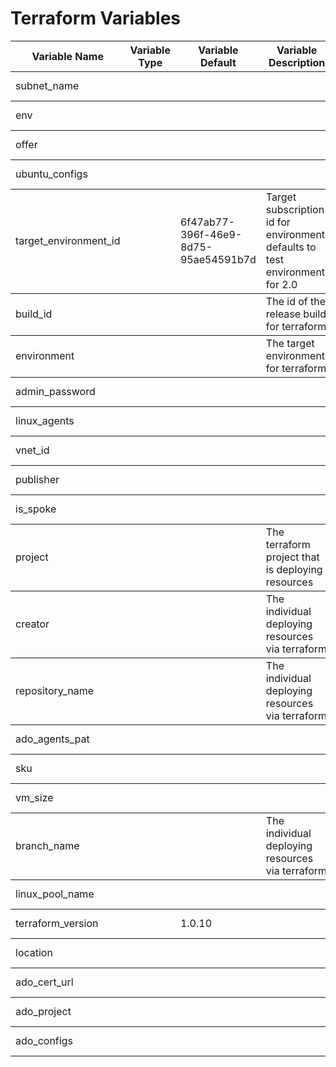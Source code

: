 
<h1>Terraform Variables</h1> 
<table>
<thead>
<tr>
<th>Variable Name</th>
<th>Variable Type</th>
<th>Variable Default</th>
<th>Variable Description</th>
<th>Variable Required</th>
<th>Variable Sensitive</th>
<th>File Name</th>
<th>Line Number</th>
</tr>
</thead>

<tbody>
<tr>
<td>subnet_name</td>
<td></td>
<td></td>
<td></td>
<td>true</td>
<td>false</td>
<td>./../cloud-2.0-ado-agents/terraform/src/variables.tf</td>
<td>61</td>
</tr>
</tbody>

<tbody>
<tr>
<td>env</td>
<td></td>
<td></td>
<td></td>
<td>true</td>
<td>false</td>
<td>./../cloud-2.0-ado-agents/terraform/src/variables.tf</td>
<td>63</td>
</tr>
</tbody>

<tbody>
<tr>
<td>offer</td>
<td></td>
<td></td>
<td></td>
<td>true</td>
<td>false</td>
<td>./../cloud-2.0-ado-agents/terraform/src/variables.tf</td>
<td>73</td>
</tr>
</tbody>

<tbody>
<tr>
<td>ubuntu_configs</td>
<td></td>
<td></td>
<td></td>
<td>true</td>
<td>false</td>
<td>./../cloud-2.0-ado-agents/terraform/src/variables.tf</td>
<td>81</td>
</tr>
</tbody>

<tbody>
<tr>
<td>target_environment_id</td>
<td></td>
<td>6f47ab77-396f-46e9-8d75-95ae54591b7d</td>
<td>Target subscription id for environment, defaults to test environment for 2.0</td>
<td>false</td>
<td>false</td>
<td>./../cloud-2.0-ado-agents/terraform/src/variables.tf</td>
<td>11</td>
</tr>
</tbody>

<tbody>
<tr>
<td>build_id</td>
<td></td>
<td></td>
<td>The id of the release build for terraform</td>
<td>true</td>
<td>false</td>
<td>./../cloud-2.0-ado-agents/terraform/src/variables.tf</td>
<td>16</td>
</tr>
</tbody>

<tbody>
<tr>
<td>environment</td>
<td></td>
<td></td>
<td>The target environment for terraform</td>
<td>true</td>
<td>false</td>
<td>./../cloud-2.0-ado-agents/terraform/src/variables.tf</td>
<td>20</td>
</tr>
</tbody>

<tbody>
<tr>
<td>admin_password</td>
<td></td>
<td></td>
<td></td>
<td>true</td>
<td>true</td>
<td>./../cloud-2.0-ado-agents/terraform/src/variables.tf</td>
<td>41</td>
</tr>
</tbody>

<tbody>
<tr>
<td>linux_agents</td>
<td></td>
<td></td>
<td></td>
<td>true</td>
<td>false</td>
<td>./../cloud-2.0-ado-agents/terraform/src/variables.tf</td>
<td>67</td>
</tr>
</tbody>

<tbody>
<tr>
<td>vnet_id</td>
<td></td>
<td></td>
<td></td>
<td>true</td>
<td>false</td>
<td>./../cloud-2.0-ado-agents/terraform/src/variables.tf</td>
<td>69</td>
</tr>
</tbody>

<tbody>
<tr>
<td>publisher</td>
<td></td>
<td></td>
<td></td>
<td>true</td>
<td>false</td>
<td>./../cloud-2.0-ado-agents/terraform/src/variables.tf</td>
<td>71</td>
</tr>
</tbody>

<tbody>
<tr>
<td>is_spoke</td>
<td></td>
<td></td>
<td></td>
<td>true</td>
<td>false</td>
<td>./../cloud-2.0-ado-agents/terraform/src/variables.tf</td>
<td>79</td>
</tr>
</tbody>

<tbody>
<tr>
<td>project</td>
<td></td>
<td></td>
<td>The terraform project that is deploying resources</td>
<td>true</td>
<td>false</td>
<td>./../cloud-2.0-ado-agents/terraform/src/variables.tf</td>
<td>24</td>
</tr>
</tbody>

<tbody>
<tr>
<td>creator</td>
<td></td>
<td></td>
<td>The individual deploying resources via terraform</td>
<td>true</td>
<td>false</td>
<td>./../cloud-2.0-ado-agents/terraform/src/variables.tf</td>
<td>28</td>
</tr>
</tbody>

<tbody>
<tr>
<td>repository_name</td>
<td></td>
<td></td>
<td>The individual deploying resources via terraform</td>
<td>true</td>
<td>false</td>
<td>./../cloud-2.0-ado-agents/terraform/src/variables.tf</td>
<td>32</td>
</tr>
</tbody>

<tbody>
<tr>
<td>ado_agents_pat</td>
<td></td>
<td></td>
<td></td>
<td>true</td>
<td>true</td>
<td>./../cloud-2.0-ado-agents/terraform/src/variables.tf</td>
<td>49</td>
</tr>
</tbody>

<tbody>
<tr>
<td>sku</td>
<td></td>
<td></td>
<td></td>
<td>true</td>
<td>false</td>
<td>./../cloud-2.0-ado-agents/terraform/src/variables.tf</td>
<td>75</td>
</tr>
</tbody>

<tbody>
<tr>
<td>vm_size</td>
<td></td>
<td></td>
<td></td>
<td>true</td>
<td>false</td>
<td>./../cloud-2.0-ado-agents/terraform/src/variables.tf</td>
<td>77</td>
</tr>
</tbody>

<tbody>
<tr>
<td>branch_name</td>
<td></td>
<td></td>
<td>The individual deploying resources via terraform</td>
<td>true</td>
<td>false</td>
<td>./../cloud-2.0-ado-agents/terraform/src/variables.tf</td>
<td>36</td>
</tr>
</tbody>

<tbody>
<tr>
<td>linux_pool_name</td>
<td></td>
<td></td>
<td></td>
<td>true</td>
<td>false</td>
<td>./../cloud-2.0-ado-agents/terraform/src/variables.tf</td>
<td>47</td>
</tr>
</tbody>

<tbody>
<tr>
<td>terraform_version</td>
<td></td>
<td>1.0.10</td>
<td></td>
<td>false</td>
<td>false</td>
<td>./../cloud-2.0-ado-agents/terraform/src/variables.tf</td>
<td>55</td>
</tr>
</tbody>

<tbody>
<tr>
<td>location</td>
<td></td>
<td></td>
<td></td>
<td>true</td>
<td>false</td>
<td>./../cloud-2.0-ado-agents/terraform/src/variables.tf</td>
<td>65</td>
</tr>
</tbody>

<tbody>
<tr>
<td>ado_cert_url</td>
<td></td>
<td></td>
<td></td>
<td>true</td>
<td>false</td>
<td>./../cloud-2.0-ado-agents/terraform/src/variables.tf</td>
<td>45</td>
</tr>
</tbody>

<tbody>
<tr>
<td>ado_project</td>
<td></td>
<td></td>
<td></td>
<td>true</td>
<td>false</td>
<td>./../cloud-2.0-ado-agents/terraform/src/variables.tf</td>
<td>53</td>
</tr>
</tbody>

<tbody>
<tr>
<td>ado_configs</td>
<td></td>
<td></td>
<td></td>
<td>true</td>
<td>false</td>
<td>./../cloud-2.0-ado-agents/terraform/src/variables.tf</td>
<td>59</td>
</tr>
</tbody>

</table>
